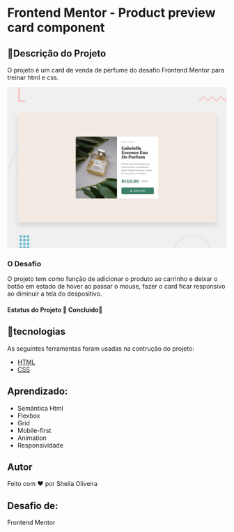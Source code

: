 # Frontend Mentor - Product preview card component

## 🔖Descrição do Projeto
O projeto é um card de venda de perfume do desafio Frontend Mentor para treinar html e css.

![Design preview for the Product preview card component coding challenge](./design/desktop-preview.jpg)

### O Desafio
O projeto tem como função de adicionar o produto ao carrinho e deixar o botão em estado de hover ao passar o mouse, fazer o card ficar responsivo ao diminuir a tela do despositivo.

<h4> Estatus do Projeto
 🚧 Concluido🚧
</h4>

## 🔨tecnologias

As seguintes ferramentas foram usadas na contrução do projeto:
- [HTML]()
- [CSS]()

## Aprendizado:
- Semântica Html
- Flexbox
- Grid
- Mobile-first
- Animation
- Responsividade

## Autor
Feito com ❤️ por Sheila Oliveira

## Desafio de:
Frontend Mentor



